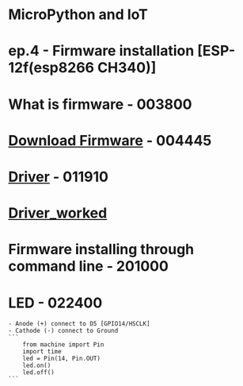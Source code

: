 # MicroPython and IoT
# ep.4 - Firmware installation [ESP-12f(esp8266 CH340)]

# What is firmware - 003800
# [Download Firmware](https://micropython.org/download/) - 004445
# [Driver](https://www.silabs.com/developers/usb-to-uart-bridge-vcp-drivers) - 011910
# [Driver_worked](https://www.wemos.cc/en/latest/ch340_driver.html)
# Firmware installing through command line - 201000
# LED - 022400
    - Anode (+) connect to D5 [GPIO14/HSCLK]
    - Cathode (-) connect to Ground
    ```
        from machine import Pin
        import time
        led = Pin(14, Pin.OUT)
        led.on()
        led.off()
    ```
